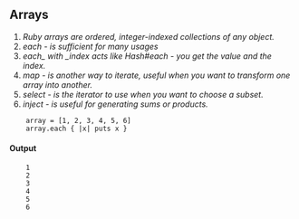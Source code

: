 ## Arrays
1. *Ruby arrays are ordered, integer-indexed collections of any object.*
2. *each - is sufficient for many usages*
3. *each_ with _index acts like Hash#each - you get the value and the index.*
4. *map - is another way to iterate, useful when you want to transform one array into another.*
5. *select - is the iterator to use when you want to choose a subset.*
6. *inject - is useful for generating sums or products.*
```
	array = [1, 2, 3, 4, 5, 6]
	array.each { |x| puts x }
```
#### Output
```
	1
	2
	3
	4
	5
	6
```